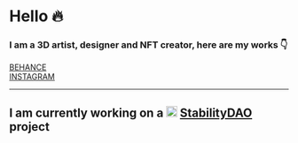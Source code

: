 # Hello :fire:
### I am a 3D artist, designer and NFT creator, here are my works :point_down:
[BEHANCE](https://www.behance.net/mindel/) <br>
[INSTAGRAM](https://www.instagram.com/vladislav_mindel/)
___

## I am currently working on a <img src="https://stabilitydao.org/logo40z.png" width="20px"> [StabilityDAO](https://stabilitydao.org/) project
